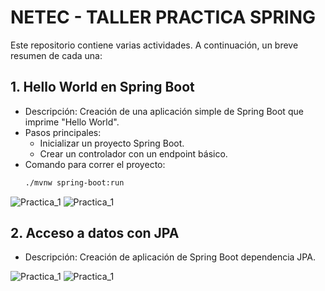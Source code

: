 # NETEC - TALLER PRACTICA SPRING

Este repositorio contiene varias actividades. A continuación, un breve resumen de cada una:

## 1. Hello World en Spring Boot

- Descripción: Creación de una aplicación simple de Spring Boot que imprime "Hello World".
- Pasos principales:
    - Inicializar un proyecto Spring Boot.
    - Crear un controlador con un endpoint básico.
- Comando para correr el proyecto:
  ```bash
  ./mvnw spring-boot:run

![Practica_1](https://github.com/DanielaTob/img/blob/main/PRACTICA_1.png?raw=true)
![Practica_1](https://github.com/DanielaTob/img/blob/main/PRACTICA_1.1.png?raw=true)

## 2. Acceso a datos con JPA

- Descripción: Creación de aplicación de Spring Boot dependencia JPA.

![Practica_1](https://github.com/DanielaTob/img/blob/main/PRACTICA_2.png?raw=true)
![Practica_1](https://github.com/DanielaTob/img/blob/main/PRACTICA_2.2.png?raw=true)

